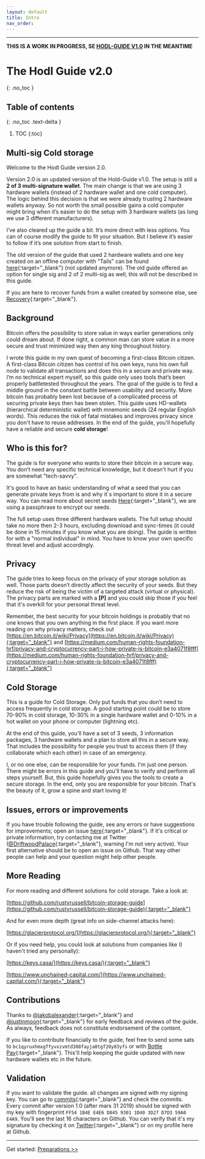 ```yaml
---
layout: default
title: Intro
nav_order: 
---
```

---
**THIS IS A WORK IN PROGRESS, SE [HODL-GUIDE V1.0](https://github.com/DriftwoodPalace/guides/) IN THE MEANTIME**
# The Hodl Guide v2.0
{: .no_toc }

## Table of contents
{: .no_toc .text-delta }

1. TOC
{:toc}

## Multi-sig Cold storage

Welcome to the Hodl Guide version 2.0.

Version 2.0 is an updated version of the Hold-Guide v1.0. The setup is still a **2 of 3 multi-signature wallet**. The main change is that we are using 3 hardware wallets (instead of 2 hardware wallet and one cold computer). The logic behind this decision is that we were already trusting 2 hardware wallets anyway. So not worth the small possible gains a cold computer might bring when it’s easier to do the setup with 3 hardware wallets (as long we use 3 different manufacturers).

I’ve also cleared up the guide a bit. It’s more direct with less options. You can of course modify the guide to fit your situation. But I believe it’s easier to follow if it’s one solution from start to finish.  

The old version of the guide that used 2 hardware wallets and one key created on an offline computer with “Tails” can be found [here](https://github.com/DriftwoodPalace/guides){:target="_blank"} (not updated anymore). The old guide offered an option for single sig and 2 of 2 multi-sig as well, this will not be described in this guide.

If you are here to recover funds from a wallet created by someone else, see [Recovery](hodl-guide_68_recover.md){:target="_blank"}.

## Background

Bitcoin offers the possibility to store value in ways earlier generations only could dream about. If done right, a common man can store value in a more secure and trust minimized way then any king throughout history.

I wrote this guide in my own quest of becoming a first-class Bitcoin citizen. A first-class Bitcoin citizen has control of his own keys, runs his own full node to validate all transactions and does this in a secure and private way. I’m no technical expert myself, so this guide only uses tools that’s been properly battletested throughout the years. The goal of the guide is to find a middle ground in the constant battle between usability and security. More bitcoin has probably been lost because of a complicated process of securing private keys then has been stolen. This guide uses HD-wallets (hierarchical deterministic wallet) with mnemonic seeds (24 regular English words). This reduces the risk of fatal mistakes and improves privacy since you don't have to reuse addresses. In the end of the guide, you'll hopefully have a reliable and secure **cold storage**!

## Who is this for?

The guide is for everyone who wants to store their bitcoin in a secure way. You don’t need any specific technical knowledge, but it doesn't hurt if you are somewhat "tech-savvy".

It's good to have an basic understanding of what a seed that you can generate private keys from is and why it´s important to store it in a secure way. You can read more about secret seeds [Here](https://en.bitcoin.it/wiki/Seed_phrase){:target="_blank"}, we are using a passphrase to encrypt our seeds.

The full setup uses three different hardware wallets. The full setup should take no more then 2-3 hours, excluding download and sync-times (it could be done in 15 minutes if you know what you are doing). The guide is written for with a "normal individual" in mind. You have to know your own specific threat level and adjust accordingly.

## Privacy

The guide tries to keep focus on the privacy of your storage solution as well. Those parts doesn’t directly affect the security of your seeds. But they reduce the risk of being the victim of a targeted attack (virtual or physical). The privacy parts are marked with a **[P]** and you could skip those if you feel that it's overkill for your personal threat level.

Remember, the best security for your bitcoin holdings is probably that no one knows that you own anything in the first place.
If you want more reading on why privacy matters, check out [https://en.bitcoin.it/wiki/Privacy](https://en.bitcoin.it/wiki/Privacy){:target="_blank"} and [https://medium.com/human-rights-foundation-hrf/privacy-and-cryptocurrency-part-i-how-private-is-bitcoin-e3a4071f8fff](https://medium.com/human-rights-foundation-hrf/privacy-and-cryptocurrency-part-i-how-private-is-bitcoin-e3a4071f8fff){:target="_blank"}


## Cold Storage

This is a guide for Cold Storage. Only put funds that you don’t need to access frequently in cold storage. A good starting point could be to store 70-90% in cold storage, 10-30% in a single hardware wallet and 0-10% in a hot wallet on your phone or computer (lightning etc).

At the end of this guide, you’ll have a set of 3 seeds, 3 information packages, 3 hardware wallets and a plan to store all this in a secure way. That includes the possibility for people you trust to access them (if they collaborate which each other) in case of an emergency.

I, or no one else, can be responsible for your funds. I'm just one person. There might be errors in this guide and you'll have to verify and perform all steps yourself. But, this guide hopefully gives you the tools to create a secure storage. In the end, only you are responsible for your bitcoin. That's the beauty of it, grow a spine and start loving it!

## Issues, errors or improvements

If you have trouble following the guide, see any errors or have suggestions for improvements; open an issue [here](https://github.com/DriftwoodPalace/Hodl-Guide/issues){:target="_blank"}. If it's critical or private information, try contacting me at Twitter ([@DriftwoodPalace](https://twitter.com/DriftwoodPalace){:target="_blank"}, warning I'm not very active). Your first alternative should be to open an issue on Github. That way other people can help and your question might help other people.

## More Reading

For more reading and different solutions for cold storage. Take a look at:

[https://github.com/rustyrussell/bitcoin-storage-guide](https://github.com/rustyrussell/bitcoin-storage-guide){:target="_blank"}

And for even more depth (great info on side-channel attacks here):

[https://glacierprotocol.org/](https://glacierprotocol.org/){:target="_blank"}

Or if you need help, you could look at solutions from companies like (I haven't tried any personally):

[https://keys.casa/](https://keys.casa/){:target="_blank"}

[https://www.unchained-capital.com/](https://www.unchained-capital.com/){:target="_blank"}

## Contributions

Thanks to [@jakobalexander](https://github.com/jakobalexander){:target="_blank"} and [@justinmoon](https://github.com/justinmoon){:target="_blank"} for early feedback and reviews of the guide. As always, feedback does not constitute endorsement of the content.

If you like to contribute financially to the guide, feel free to send some sats to `bc1qyruxhmxgffyvxzvmtd388fayja0tgf20y83yfs` or with [Bottle Pay](https://pay.bottle.li/send/social/bottle/qeYFDgq4voZ85tEjZTVjTraxriEhfRhxj88GyFs4sUBK?a=https%3A%2F%2Fcdn.bottle.li%2Fuserimg%2F47eb9b6e8939f39289bdd8fc108ec60273f8dc1cbd7bf5f1bd2fbc34d40d40de.jpg&d=Driftwood%20Palace){:target="_blank"}. This'll help keeping the guide updated with new hardware wallets etc in the future.

## Validation

If you want to validate the guide. all changes are signed with my signing key. You can go to [commits](https://github.com/DriftwoodPalace/Hodl-Guide/commits/master/){:target="_blank"} and check the commits. Every commit after version 1.0 (after mars 31 2019) should be signed with my key with fingerprint `FF54 1B4E E4E6 D845 9301 1D40 3D27 D7D3 59A0 E4A9`.  You'll see the last 16 characters on Github. You can verify that it's my signature by checking it on [Twitter](https://twitter.com/DriftwoodPalace){:target="_blank"} or on my profile here at Github.

---
Get started: [Preparations >>](hodl-guide_10_preparations.md)